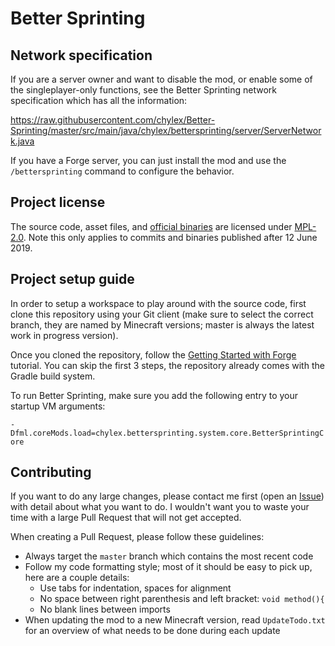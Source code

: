 Better Sprinting
================

## Network specification

If you are a server owner and want to disable the mod, or enable some of the singleplayer-only functions, see the Better Sprinting network specification which has all the information:

https://raw.githubusercontent.com/chylex/Better-Sprinting/master/src/main/java/chylex/bettersprinting/server/ServerNetwork.java

If you have a Forge server, you can just install the mod and use the `/bettersprinting` command to configure the behavior.

## Project license

The source code, asset files, and [official binaries](https://minecraft.curseforge.com/projects/better-sprinting/files) are licensed under [MPL-2.0](https://github.com/chylex/Better-Sprinting/blob/master/LICENSE). Note this only applies to commits and binaries published after 12 June 2019.

## Project setup guide

In order to setup a workspace to play around with the source code, first clone this repository using your Git client (make sure to select the correct branch, they are named by Minecraft versions; master is always the latest work in progress version).

Once you cloned the repository, follow the [Getting Started with Forge](https://mcforge.readthedocs.io/en/latest/gettingstarted) tutorial. You can skip the first 3 steps, the repository already comes with the Gradle build system.

To run Better Sprinting, make sure you add the following entry to your startup VM arguments:

`-Dfml.coreMods.load=chylex.bettersprinting.system.core.BetterSprintingCore`

## Contributing

If you want to do any large changes, please contact me first (open an [Issue](https://github.com/chylex/Better-Sprinting/issues)) with detail about what you want to do. I wouldn't want you to waste your time with a large Pull Request that will not get accepted.

When creating a Pull Request, please follow these guidelines:

- Always target the `master` branch which contains the most recent code
- Follow my code formatting style; most of it should be easy to pick up, here are a couple details:
  - Use tabs for indentation, spaces for alignment
  - No space between right parenthesis and left bracket: `void method(){`
  - No blank lines between imports
- When updating the mod to a new Minecraft version, read `UpdateTodo.txt` for an overview of what needs to be done during each update
